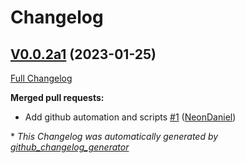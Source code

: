 # Changelog

## [V0.0.2a1](https://github.com/OpenVoiceOS/skill-ovos-fallback-unknown/tree/V0.0.2a1) (2023-01-25)

[Full Changelog](https://github.com/OpenVoiceOS/skill-ovos-fallback-unknown/compare/e3a9fab7d9833ef68ce7dc4aae8bdb07ab19a826...V0.0.2a1)

**Merged pull requests:**

- Add github automation and scripts [\#1](https://github.com/OpenVoiceOS/skill-ovos-fallback-unknown/pull/1) ([NeonDaniel](https://github.com/NeonDaniel))



\* *This Changelog was automatically generated by [github_changelog_generator](https://github.com/github-changelog-generator/github-changelog-generator)*
